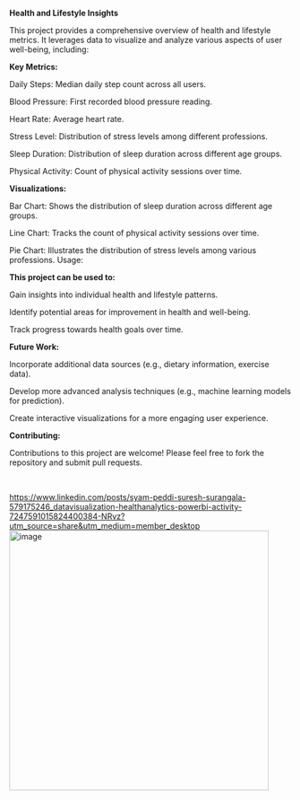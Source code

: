 **Health and Lifestyle Insights**

This project provides a comprehensive overview of health and lifestyle metrics. It leverages data to visualize and analyze various aspects of user well-being, including:

**Key Metrics:**

Daily Steps: Median daily step count across all users.

Blood Pressure: First recorded blood pressure reading.

Heart Rate: Average heart rate.

Stress Level: Distribution of stress levels among different professions.

Sleep Duration: Distribution of sleep duration across different age groups.

Physical Activity: Count of physical activity sessions over time.

**Visualizations:**

Bar Chart: Shows the distribution of sleep duration across different age groups.

Line Chart: Tracks the count of physical activity sessions over time.

Pie Chart: Illustrates the distribution of stress levels among various professions.
Usage:

**This project can be used to:**


Gain insights into individual health and lifestyle patterns.

Identify potential areas for improvement in health and well-being.

Track progress towards health goals over time.

**Future Work:**

Incorporate additional data sources (e.g., dietary information, exercise data).

Develop more advanced analysis techniques (e.g., machine learning models for prediction).

Create interactive visualizations for a more engaging user experience.

**Contributing:**

Contributions to this project are welcome! Please feel free to fork the repository and submit pull requests.

   



https://www.linkedin.com/posts/syam-peddi-suresh-surangala-579175246_datavisualization-healthanalytics-powerbi-activity-7247591015824400384-NRvz?utm_source=share&utm_medium=member_desktop
<img width="463" alt="image" src="https://github.com/user-attachments/assets/2e317189-157f-4718-af5f-8c93d841cf4c">
